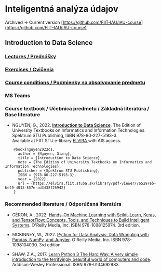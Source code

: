 #  Inteligentná analýza údajov

Archived -> Current version [https://github.com/FIIT-IAU/IAU-course](https://github.com/FIIT-IAU/IAU-course)

## Introduction to Data Science

### [Lectures / Prednášky](https://github.com/FIIT-IAU/2022-2023/tree/master/lectures)

### [Exercises / Cvičenia](https://github.com/FIIT-IAU/2022-2023/tree/master/exercises)

### [Course conditions / Podmienky na absolvovanie predmetu](https://github.com/FIIT-IAU/2022-2023/tree/master/various) 

### MS Teams 

### Course textbook / Učebnica predmetu / Základná literatúra / Base literature 

- NGUYEN, G., 2022. **[Introduction to Data Science](https://elvira.fiit.stuba.sk/library/pdf-viewer/765297eb-be49-4013-857e-ad3438726942)**. The Edition of University Textbooks on Informatics and Information Technologies. Spektrum STU Publishing, ISBN 978-80-227-5193-3. <br>Available at FIIT STU e-library [ ELVIRA ](https://elvira.fiit.stuba.sk/) with AIS access.
```
    @book{nguyen2022ds,   
      author = {Nguyen, Giang},  
      title = {Introduction to Data Science},
      note = {The Edition of University Textbooks on Informatics and Information Technologies},
      publisher = {Spektrum STU Publishing},
      ISBN = {978-80-227-5193-3}, 
      year = {2022},
      url = {https://elvira.fiit.stuba.sk/library/pdf-viewer/765297eb-be49-4013-857e-ad3438726942}
    }
```

### Recommended literature / Odporúčaná literatúra

- GÉRON, A., 2022. [Hands-On Machine Learning with Scikit-Learn, Keras, and TensorFlow: Concepts, Tools, and Techniques to Build Intelligent Systems](https://www.amazon.com/Hands-Machine-Learning-Scikit-Learn-TensorFlow-dp-1098125975/dp/1098125975/ref=dp_ob_title_bk). O'Reilly Media, Inc. ISBN 978-1098125974. 3rd edition. 

- MCKINNEY, W., 2022. [Python for Data Analysis: Data Wrangling with Pandas, NumPy, and Jupyter](https://www.amazon.com/Python-Data-Analysis-Wrangling-Jupyter/dp/109810403X/ref=sr_1_1?crid=1GWXMACNPM9UG&keywords=Python+for+Data+Analysis%3A+Data+Wrangling+with+Pandas%2C+NumPy%2C+and+Jupyter&qid=1677767594&s=books&sprefix=python+for+data+analysis+data+wrangling+with+pandas%2C+numpy%2C+and+jupyter%2Cstripbooks-intl-ship%2C157&sr=1-1). O'Reilly Media, Inc. ISBN 978-1098104030. 3rd edition.

- SHAW, Z.A., 2017. [Learn Python 3 The Hard Way: A very simple introduction to the terrifyingly beautiful world of computers and code](https://www.amazon.com/Learn-Python-Hard-Way-Introduction/dp/0134692888/ref=sr_1_1?crid=39O3GH75YNOKR&keywords=Learn+Python+3+The+Hard+Way%3A+A+very+simple+introduction+to+the+terrifyingly+beautiful+world+of+computers+and+code&qid=1677767631&s=books&sprefix=learn+python+3+the+hard+way+a+very+simple+introduction+to+the+terrifyingly+beautiful+world+of+computers+and+code%2Cstripbooks-intl-ship%2C175&sr=1-1). Addison-Wesley Professional. ISBN 978-0134692883. 
